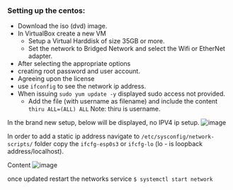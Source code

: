 ### Setting up the centos:

- Download the iso (dvd) image.
- In VirtualBox create a new VM
   - Setup a Virtual Harddisk of size 35GB or more.
   - Set the network to Bridged Network and select the Wifi or EtherNet adapter.
 - After selecting the appropriate options
 - creating root password and user account.
 - Agreeing upon the license
 - use `ifconfig` to see the network ip address.
 - When issuing `sudo yum update -y` displayed sudo access not provided.
    - Add the file (with username as filename) and include the content `thiru ALL=(ALL) ALL` Note: thiru is username.
 
In the brand new setup, below will be displayed, no IPV4 ip setup.
![image](https://user-images.githubusercontent.com/6425536/82537228-86133d80-9afe-11ea-89c7-775e52afda42.png)

In order to add a static ip address navigate to `/etc/sysconfig/network-scripts/` folder copy the `ifcfg-esp0s3`
or `ifcfg-lo` (lo - is loopback address/localhost).

Content
![image](https://user-images.githubusercontent.com/6425536/82538907-5154b580-9b01-11ea-95a7-b33b67e8d847.png)

once updated restart the networks service `$ systemctl start network`


